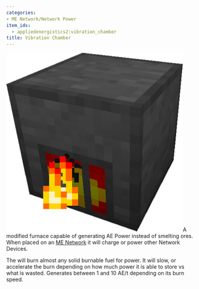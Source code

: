 ```yaml
---
categories:
- ME Network/Network Power
item_ids:
  - appliedenergistics2:vibration_chamber
title: Vibration Chamber
---
```


![A picture of a Vibration Chamber.](../../../../public/assets/large/vibration_chamber.png)A
modified furnace capable of generating AE Power instead of smelting ores. When
placed on an [ME Network](../../me-network.md) it will charge <ItemLink
id="appliedenergistics2:energy_cell"/> or power other Network
Devices.



The <ItemLink id="appliedenergistics2:vibration_chamber"/> will burn
almost any solid burnable fuel for power. It will slow, or accelerate the burn
depending on how much power it is able to store vs what is wasted. Generates
between 1 and 10 AE/t depending on its burn speed.

<RecipeFor id="appliedenergistics2:vibration_chamber"/>
